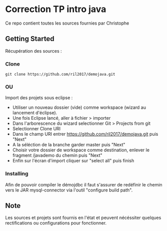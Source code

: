 # Correction TP intro java

Ce repo contient toutes les sources fournies par Christophe

## Getting Started

Récupération des sources :
### Clone
```
git clone https://github.com/ril2017/demojava.git
```
### OU
Import des projets sous eclipse :
* Utiliser un nouveau dossier (vide) comme workspace (wizard au lancement d'éclipse).
* Une fois Eclipse lancé, aller à fichier > importer 
* Dans l'arborescence du wizard selectionner Git > Projects from git
* Selectionner Clone URI
* Dans le champ URI entrer https://github.com/ril2017/demojava.git puis "Next"
* A la séléction de la branche garder master puis "Next"
* Choisir votre dossier de workspace comme destination, enlever le fragment /javademo du chemin puis "Next"
* Enfin sur l'écran d'import cliquer sur "select all" puis finish

### Installing

Afin de pouvoir compiler le démojdbc il faut s'assurer de redéfinir le chemin vers le JAR mysql-connector via l'outil "configure build path".


## Note

Les sources et projets sont fournis en l'état et peuvent nécéssiter quelques rectifications ou configurations pour fonctionner.
